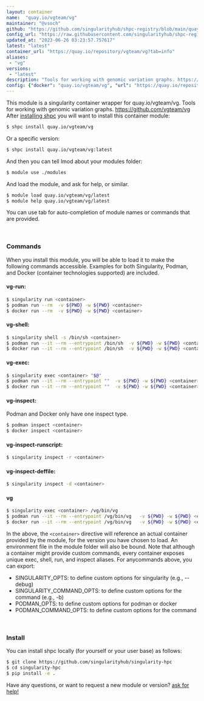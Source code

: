 ```yaml
---
layout: container
name:  "quay.io/vgteam/vg"
maintainer: "@vsoch"
github: "https://github.com/singularityhub/shpc-registry/blob/main/quay.io/vgteam/vg/container.yaml"
config_url: "https://raw.githubusercontent.com/singularityhub/shpc-registry/main/quay.io/vgteam/vg/container.yaml"
updated_at: "2023-06-26 03:23:57.757617"
latest: "latest"
container_url: "https://quay.io/repository/vgteam/vg?tab=info"
aliases:
 - "vg"
versions:
 - "latest"
description: "Tools for working with genomic variation graphs. https://github.com/vgteam/vg"
config: {"docker": "quay.io/vgteam/vg", "url": "https://quay.io/repository/vgteam/vg?tab=info", "maintainer": "@vsoch", "description": "Tools for working with genomic variation graphs. https://github.com/vgteam/vg", "latest": {"latest": "sha256:d87d55e77370c1afa44a9cb0092be980ba71643bf6476ae8d533f24fd53365e7"}, "tags": {"latest": "sha256:d87d55e77370c1afa44a9cb0092be980ba71643bf6476ae8d533f24fd53365e7"}, "filter": ["latest"], "aliases": {"vg": "/vg/bin/vg"}}
---
```


This module is a singularity container wrapper for quay.io/vgteam/vg.
Tools for working with genomic variation graphs. https://github.com/vgteam/vg
After [installing shpc](#install) you will want to install this container module:


```bash
$ shpc install quay.io/vgteam/vg
```

Or a specific version:

```bash
$ shpc install quay.io/vgteam/vg:latest
```

And then you can tell lmod about your modules folder:

```bash
$ module use ./modules
```

And load the module, and ask for help, or similar.

```bash
$ module load quay.io/vgteam/vg/latest
$ module help quay.io/vgteam/vg/latest
```

You can use tab for auto-completion of module names or commands that are provided.

<br>

### Commands

When you install this module, you will be able to load it to make the following commands accessible.
Examples for both Singularity, Podman, and Docker (container technologies supported) are included.

#### vg-run:

```bash
$ singularity run <container>
$ podman run --rm  -v ${PWD} -w ${PWD} <container>
$ docker run --rm  -v ${PWD} -w ${PWD} <container>
```

#### vg-shell:

```bash
$ singularity shell -s /bin/sh <container>
$ podman run --it --rm --entrypoint /bin/sh  -v ${PWD} -w ${PWD} <container>
$ docker run --it --rm --entrypoint /bin/sh  -v ${PWD} -w ${PWD} <container>
```

#### vg-exec:

```bash
$ singularity exec <container> "$@"
$ podman run --it --rm --entrypoint ""  -v ${PWD} -w ${PWD} <container> "$@"
$ docker run --it --rm --entrypoint ""  -v ${PWD} -w ${PWD} <container> "$@"
```

#### vg-inspect:

Podman and Docker only have one inspect type.

```bash
$ podman inspect <container>
$ docker inspect <container>
```

#### vg-inspect-runscript:

```bash
$ singularity inspect -r <container>
```

#### vg-inspect-deffile:

```bash
$ singularity inspect -d <container>
```


#### vg

```bash
$ singularity exec <container> /vg/bin/vg
$ podman run --it --rm --entrypoint /vg/bin/vg   -v ${PWD} -w ${PWD} <container> -c " $@"
$ docker run --it --rm --entrypoint /vg/bin/vg   -v ${PWD} -w ${PWD} <container> -c " $@"
```



In the above, the `<container>` directive will reference an actual container provided
by the module, for the version you have chosen to load. An environment file in the
module folder will also be bound. Note that although a container
might provide custom commands, every container exposes unique exec, shell, run, and
inspect aliases. For anycommands above, you can export:

 - SINGULARITY_OPTS: to define custom options for singularity (e.g., --debug)
 - SINGULARITY_COMMAND_OPTS: to define custom options for the command (e.g., -b)
 - PODMAN_OPTS: to define custom options for podman or docker
 - PODMAN_COMMAND_OPTS: to define custom options for the command

<br>

### Install

You can install shpc locally (for yourself or your user base) as follows:

```bash
$ git clone https://github.com/singularityhub/singularity-hpc
$ cd singularity-hpc
$ pip install -e .
```

Have any questions, or want to request a new module or version? [ask for help!](https://github.com/singularityhub/singularity-hpc/issues)